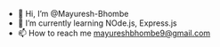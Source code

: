 - 👋 Hi, I’m @Mayuresh-Bhombe
- 🌱 I’m currently learning NOde.js, Express.js
- 📫 How to reach me mayureshbhombe9@gmail.com


<!---
Mayuresh-Bhombe/Mayuresh-Bhombe is a ✨ special ✨ repository because its `README.md` (this file) appears on your GitHub profile.
You can click the Preview link to take a look at your changes.
--->
